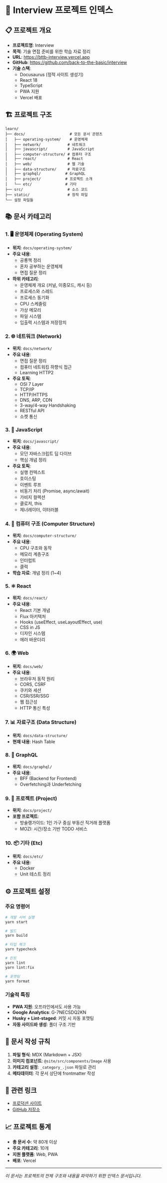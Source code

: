 # 🎯 Interview 프로젝트 인덱스

## 📋 프로젝트 개요

- **프로젝트명**: Interview
- **목적**: 기술 면접 준비를 위한 학습 자료 정리
- **URL**: https://bttb-interview.vercel.app
- **GitHub**: https://github.com/back-to-the-basic/interview
- **기술 스택**:
  - Docusaurus (정적 사이트 생성기)
  - React 18
  - TypeScript
  - PWA 지원
  - Vercel 배포

## 🏗️ 프로젝트 구조

```
learn/
├── docs/                    # 모든 문서 콘텐츠
│   ├── operating-system/    # 운영체제
│   ├── network/            # 네트워크
│   ├── javascript/         # JavaScript
│   ├── computer-structure/ # 컴퓨터 구조
│   ├── react/              # React
│   ├── web/                # 웹 기술
│   ├── data-structure/     # 자료구조
│   ├── graphql/           # GraphQL
│   ├── project/           # 프로젝트 소개
│   └── etc/               # 기타
├── src/                    # 소스 코드
├── static/                 # 정적 파일
└── 설정 파일들
```

## 📚 문서 카테고리

### 1. 🖥️ 운영체제 (Operating System)

- **위치**: `docs/operating-system/`
- **주요 내용**:
  - 공룡책 정리
  - 혼자 공부하는 운영체제
  - 면접 질문 정리
- **하위 카테고리**:
  - 운영체제 개요 (커널, 이중모드, 캐시 등)
  - 프로세스와 스레드
  - 프로세스 동기화
  - CPU 스케줄링
  - 가상 메모리
  - 파일 시스템
  - 입출력 시스템과 저장장치

### 2. 🌐 네트워크 (Network)

- **위치**: `docs/network/`
- **주요 내용**:
  - 면접 질문 정리
  - 컴퓨터 네트워킹 하향식 접근
  - Learning HTTP2
- **주요 토픽**:
  - OSI 7 Layer
  - TCP/IP
  - HTTP/HTTPS
  - DNS, ARP, CDN
  - 3-way/4-way Handshaking
  - RESTful API
  - 소켓 통신

### 3. 💛 JavaScript

- **위치**: `docs/javascript/`
- **주요 내용**:
  - 모던 자바스크립트 딥 다이브
  - 핵심 개념 정리
- **주요 토픽**:
  - 실행 컨텍스트
  - 호이스팅
  - 이벤트 루프
  - 비동기 처리 (Promise, async/await)
  - 가비지 컬렉션
  - 클로저, this
  - 제너레이터, 이터러블

### 4. 🔧 컴퓨터 구조 (Computer Structure)

- **위치**: `docs/computer-structure/`
- **주요 내용**:
  - CPU 구조와 동작
  - 메모리 계층구조
  - 인터럽트
  - 클럭
- **학습 자료**: 개념 정리 (1~4)

### 5. ⚛️ React

- **위치**: `docs/react/`
- **주요 내용**:
  - React 기본 개념
  - Flux 아키텍처
  - Hooks (useEffect, useLayoutEffect, use)
  - CSS in JS
  - 디자인 시스템
  - 에러 바운더리

### 6. 🌍 Web

- **위치**: `docs/web/`
- **주요 내용**:
  - 브라우저 동작 원리
  - CORS, CSRF
  - 쿠키와 세션
  - CSR/SSR/SSG
  - 웹 접근성
  - HTTP 통신 특성

### 7. 📊 자료구조 (Data Structure)

- **위치**: `docs/data-structure/`
- **현재 내용**: Hash Table

### 8. 🚀 GraphQL

- **위치**: `docs/graphql/`
- **주요 내용**:
  - BFF (Backend for Frontend)
  - Overfetching과 Underfetching

### 9. 💼 프로젝트 (Project)

- **위치**: `docs/project/`
- **포함 프로젝트**:
  - 방슐랭가이드: 1인 가구 중심 부동산 직거래 플랫폼
  - MOZI: 시간/장소 기반 TODO 서비스

### 10. 📦 기타 (Etc)

- **위치**: `docs/etc/`
- **주요 내용**:
  - Docker
  - Unit 테스트 정리

## ⚙️ 프로젝트 설정

### 주요 명령어

```bash
# 개발 서버 실행
yarn start

# 빌드
yarn build

# 타입 체크
yarn typecheck

# 린트
yarn lint
yarn lint:fix

# 포맷팅
yarn format
```

### 기술적 특징

- **PWA 지원**: 오프라인에서도 사용 가능
- **Google Analytics**: G-7NECSDQ2KN
- **Husky + Lint-staged**: 커밋 시 자동 포맷팅
- **자동 사이드바 생성**: 폴더 구조 기반

## 📝 문서 작성 규칙

1. **파일 형식**: MDX (Markdown + JSX)
2. **이미지 컴포넌트**: `@site/src/components/Image` 사용
3. **카테고리 설정**: `_category_.json` 파일로 관리
4. **메타데이터**: 각 문서 상단에 frontmatter 작성

## 🔗 관련 링크

- [프로덕션 사이트](https://bttb-interview.vercel.app)
- [GitHub 저장소](https://github.com/back-to-the-basic/interview)

## 📈 프로젝트 통계

- **총 문서 수**: 약 80개 이상
- **주요 카테고리**: 10개
- **지원 플랫폼**: Web, PWA
- **배포**: Vercel

---

_이 문서는 프로젝트의 전체 구조와 내용을 파악하기 위한 인덱스 문서입니다._
